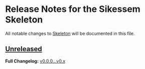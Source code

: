# Release Notes for the Sikessem Skeleton

All notable changes to [Skeleton](https://github.com/sikessem/skeleton) will be documented in this file.

## [Unreleased](https://github.com/sikessem/skeleton/compare/v0.0.0...HEAD)

**Full Changelog:** [v0.0.0...v0.x](https://github.com/sikessem/skeleton/compare/v0.0.0...v0.x)
